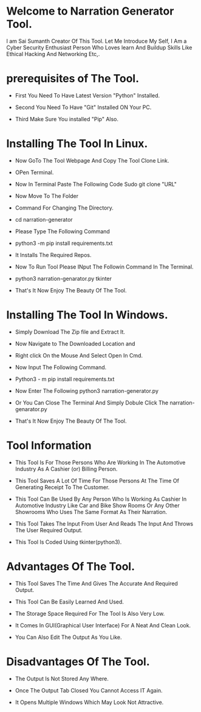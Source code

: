 # Welcome to Narration Generator Tool.

I am Sai Sumanth Creator Of This Tool. Let Me Introduce My Self, I Am a Cyber Security Enthusiast Person Who Loves learn And Buildup Skills Like Ethical Hacking And Networking Etc,.

# prerequisites of The Tool.

- First You Need To Have Latest Version "Python" Installed.

- Second You Need To Have "Git" Installed ON Your PC.

- Third Make Sure You installed "Pip" Also.

# Installing The Tool In Linux.

- Now GoTo The Tool Webpage And Copy The Tool Clone Link.

- OPen Terminal.

- Now In Terminal Paste The Following Code Sudo git clone "URL"

- Now Move To The Folder 

- Command For Changing The Directory.

- cd narration-generator

- Please Type The Following Command

- python3 -m pip install requirements.txt 

- It Installs The Required Repos.

- Now To Run Tool Please INput The Followin Command In The Terminal.

- python3 narration-genarator.py tkinter

- That's It Now Enjoy The Beauty Of The Tool. 

# Installing The Tool In Windows.

- Simply Download The Zip file and Extract It.

- Now Navigate to The Downloaded Location and 

- Right click On the Mouse And Select Open In Cmd.

- Now Input The Following Command.

- Python3 - m pip install requirements.txt

- Now Enter The Following python3 narration-generator.py

- Or You Can Close The Terminal And Simply Dobule Click The narration-genarator.py

- That's It Now Enjoy The Beauty Of The Tool.

# Tool Information

- This Tool Is For Those Persons Who Are Working In The Automotive Industry As A Cashier (or) Billing Person.

- This Tool Saves A Lot Of Time For Those Persons At The Time Of Generating Receipt To The Customer.

- This Tool Can Be Used By Any Person Who Is Working As Cashier In Automotive Industry Like Car and Bike Show Rooms Or Any Other Showrooms Who Uses The Same Format As Their Narration.

- This Tool Takes The Input From User And Reads The Input And Throws The User Required Output.

- This Tool Is Coded Using tkinter(python3).

# Advantages Of The Tool.

- This Tool  Saves The Time And Gives The Accurate And Required Output.

- This Tool Can Be Easily Learned And Used.

- The Storage Space Required For The Tool Is Also Very Low.

- It Comes In GUI(Graphical User Interface) For A Neat And Clean Look.

- You Can Also Edit The Output As You Like.

# Disadvantages Of The Tool.

- The Output Is Not Stored Any Where.

- Once The Output Tab Closed You Cannot Access IT Again.

- It Opens Multiple Windows Which May Look Not Attractive.
